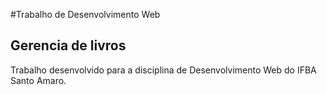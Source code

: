 #Trabalho de Desenvolvimento Web
## Gerencia de livros
Trabalho desenvolvido para a disciplina de Desenvolvimento Web do IFBA Santo Amaro.